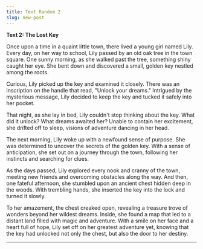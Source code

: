 ```yaml
---
title: Text Random 2
slug: new-post
---
```


**Text 2: The Lost Key**

Once upon a time in a quaint little town, there lived a young girl named Lily. Every day, on her way to school, Lily passed by an old oak tree in the town square. One sunny morning, as she walked past the tree, something shiny caught her eye. She bent down and discovered a small, golden key nestled among the roots.

Curious, Lily picked up the key and examined it closely. There was an inscription on the handle that read, "Unlock your dreams." Intrigued by the mysterious message, Lily decided to keep the key and tucked it safely into her pocket.

That night, as she lay in bed, Lily couldn't stop thinking about the key. What did it unlock? What dreams awaited her? Unable to contain her excitement, she drifted off to sleep, visions of adventure dancing in her head.

The next morning, Lily woke up with a newfound sense of purpose. She was determined to uncover the secrets of the golden key. With a sense of anticipation, she set out on a journey through the town, following her instincts and searching for clues.

As the days passed, Lily explored every nook and cranny of the town, meeting new friends and overcoming obstacles along the way. And then, one fateful afternoon, she stumbled upon an ancient chest hidden deep in the woods. With trembling hands, she inserted the key into the lock and turned it slowly.

To her amazement, the chest creaked open, revealing a treasure trove of wonders beyond her wildest dreams. Inside, she found a map that led to a distant land filled with magic and adventure. With a smile on her face and a heart full of hope, Lily set off on her greatest adventure yet, knowing that the key had unlocked not only the chest, but also the door to her destiny.

---

